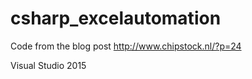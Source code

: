 # csharp_excelautomation

Code from the blog post http://www.chipstock.nl/?p=24

Visual Studio 2015
